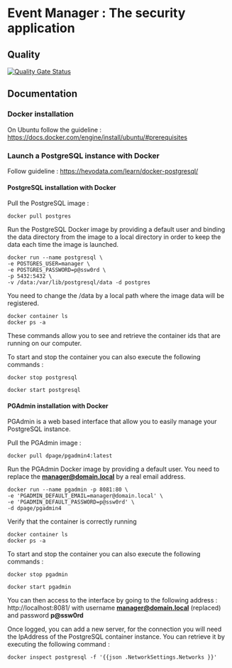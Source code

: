 # Event Manager : The security application

## Quality

[![Quality Gate Status](https://sonarcloud.io/api/project_badges/measure?project=EventManager_java-event-manager-security-app&metric=alert_status)](https://sonarcloud.io/summary/new_code?id=EventManager_java-event-manager-security-app)

## Documentation

### Docker installation

On Ubuntu follow the guideline : https://docs.docker.com/engine/install/ubuntu/#prerequisites

### Launch a PostgreSQL instance with Docker

Follow guideline : https://hevodata.com/learn/docker-postgresql/

#### PostgreSQL installation with Docker

Pull the PostgreSQL image :
```
docker pull postgres
```

Run the PostgreSQL Docker image by providing a default user and binding the data directory from the 
image to a local directory in order to keep the data each time the image is launched.
```
docker run --name postgresql \
-e POSTGRES_USER=manager \
-e POSTGRES_PASSWORD=p@ssw0rd \
-p 5432:5432 \
-v /data:/var/lib/postgresql/data -d postgres
```
You need to change the /data by a local path  where the image data will be registered.
```
docker container ls
docker ps -a
```
These commands allow you to see and retrieve the container ids that are running on our computer.

To start and stop the container you can also execute the following commands :
```
docker stop postgresql

docker start postgresql
```

#### PGAdmin installation with Docker

PGAdmin is a web based interface that allow you to easily manage your PostgreSQL instance.

Pull the PGAdmin image :
```
docker pull dpage/pgadmin4:latest
```
Run the PGAdmin Docker image by providing a default user. You need to replace the **manager@domain.local** by a real email address.
```
docker run --name pgadmin -p 8081:80 \
-e 'PGADMIN_DEFAULT_EMAIL=manager@domain.local' \
-e 'PGADMIN_DEFAULT_PASSWORD=p@ssw0rd' \
-d dpage/pgadmin4
```
Verify that the container is correctly running 
```
docker container ls
docker ps -a
```
To start and stop the container you can also execute the following commands :
```
docker stop pgadmin

docker start pgadmin
```
You can then access to the interface by going to the following address : http://localhost:8081/ with
username **manager@domain.local** (replaced) and password **p@ssw0rd**

Once logged, you can add a new server, for the connection you will need the IpAddress of the PostgreSQL container instance.
You can retrieve it by executing the following command :
```
docker inspect postgresql -f '{{json .NetworkSettings.Networks }}'
```